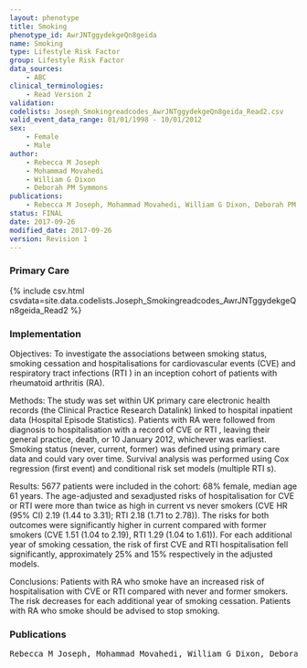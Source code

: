 ```yaml
---
layout: phenotype
title: Smoking
phenotype_id: AwrJNTggydekgeQn8geida
name: Smoking
type: Lifestyle Risk Factor
group: Lifestyle Risk Factor
data_sources:
    - ABC
clinical_terminologies:
    - Read Version 2
validation:
codelists: Joseph_Smokingreadcodes_AwrJNTggydekgeQn8geida_Read2.csv
valid_event_data_range: 01/01/1998 - 10/01/2012
sex:
    - Female
    - Male
author:
    - Rebecca M Joseph
    - Mohammad Movahedi
    - William G Dixon
    - Deborah PM Symmons    
publications:
    - Rebecca M Joseph, Mohammad Movahedi, William G Dixon, Deborah PM Symmons, Risks of smoking and benefits of smoking cessation on hospitalisations for cardiovascular events and respiratory infection in patients with rheumatoid arthritis a retrospective cohort study using the Clinical Practice Research Datalink. RMD Open, 3(2), e000506, 2017.
status: FINAL
date: 2017-09-26
modified_date: 2017-09-26
version: Revision 1
---
```


### Primary Care

{% include csv.html csvdata=site.data.codelists.Joseph_Smokingreadcodes_AwrJNTggydekgeQn8geida_Read2 %}

### Implementation

Objectives:
To investigate the associations between
smoking status, smoking cessation and hospitalisations for
cardiovascular events (CVE) and respiratory tract infections
(RTI ) in an inception cohort of patients with rheumatoid
arthritis (RA).

Methods:
The study was set within UK primary care
electronic health records (the Clinical Practice Research
Datalink) linked to hospital inpatient data (Hospital Episode
Statistics). Patients with RA were followed from diagnosis
to hospitalisation with a record of CVE or RTI , leaving their
general practice, death, or 10 January 2012, whichever
was earliest. Smoking status (never, current, former) was
defined using primary care data and could vary over time.
Survival analysis was performed using Cox regression (first
event) and conditional risk set models (multiple RTI s).

Results:
5677 patients were included in the cohort: 68%
female, median age 61 years. The age-adjusted and sexadjusted
risks of hospitalisation for CVE or RTI were more
than twice as high in current vs never smokers (CVE HR
(95% CI) 2.19 (1.44 to 3.31); RTI 2.18 (1.71 to 2.78)).
The risks for both outcomes were significantly higher in
current compared with former smokers (CVE 1.51 (1.04
to 2.19), RTI 1.29 (1.04 to 1.61)). For each additional
year of smoking cessation, the risk of first CVE and RTI
hospitalisation fell significantly, approximately 25% and
15% respectively in the adjusted models.

Conclusions:
Patients with RA who smoke have an
increased risk of hospitalisation with CVE or RTI compared
with never and former smokers. The risk decreases for
each additional year of smoking cessation. Patients with
RA who smoke should be advised to stop smoking.

### Publications

<pre>
Rebecca M Joseph, Mohammad Movahedi, William G Dixon, Deborah PM Symmons, Risks of smoking and benefits of smoking cessation on hospitalisations for cardiovascular events and respiratory infection in patients with rheumatoid arthritis a retrospective cohort study using the Clinical Practice Research Datalink. RMD Open, 3(2), e000506, 2017.
</pre>
